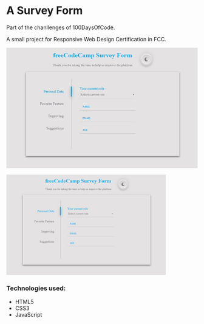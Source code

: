 <h1>A Survey Form</h1>
<p>Part of the chanllenges of 100DaysOfCode.</p>
<p>A small project for Responsive Web Design Certification in FCC.</p>

![](https://github.com/aniribe/Responsive-Web-Design-Projects_FCC/blob/master/Survey%20Form/images/Screenshot.JPG)

<img src="https://github.com/aniribe/Responsive-Web-Design-Projects_FCC/blob/master/Survey%20Form/images/Screenshot.JPG" width="420">

<h3>Technologies used:</h3>
<ul>
<li>HTML5</li>
<li>CSS3</li>
<li>JavaScript</li>
</ul>
